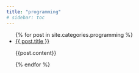 ```yaml
---
title: "programming"
# sidebar: toc
---
```


<ul>
  {% for post in site.categories.programming %}
    <li>
      <a href="/thehelloworldproject{{ post.url }}">{{ post.title }}</a>
    </li>
    <p>
    {{post.content}}
    </p>
  {% endfor %}
</ul>